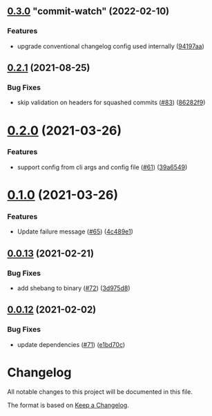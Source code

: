 <!-- MONODEPLOY:BELOW -->

## [0.3.0](https://github.com/tophat/commit-watch/compare/commit-watch@0.2.1...commit-watch@0.3.0) "commit-watch" (2022-02-10)<a name="0.3.0"></a>

### Features

* upgrade conventional changelog config used internally ([94197aa](https://github.com/tophat/commit-watch/commits/94197aa))


## [0.2.1](https://github.com/tophat/commit-watch/compare/v0.2.0...v0.2.1) (2021-08-25)


### Bug Fixes

* skip validation on headers for squashed commits ([#83](https://github.com/tophat/commit-watch/issues/83)) ([86282f9](https://github.com/tophat/commit-watch/commit/86282f9232906e6dc0bb37f13ab55c5bf8d45db1))

# [0.2.0](https://github.com/tophat/commit-watch/compare/v0.1.0...v0.2.0) (2021-03-26)


### Features

* support config from cli args and config file ([#61](https://github.com/tophat/commit-watch/issues/61)) ([39a6549](https://github.com/tophat/commit-watch/commit/39a654947cf022cb7996627c97f669e0531a5042))

# [0.1.0](https://github.com/tophat/commit-watch/compare/v0.0.13...v0.1.0) (2021-03-26)


### Features

* Update failure message ([#65](https://github.com/tophat/commit-watch/issues/65)) ([4c489e1](https://github.com/tophat/commit-watch/commit/4c489e18ad89a323140bbefde8a51aafce1bd216))

## [0.0.13](https://github.com/tophat/commit-watch/compare/v0.0.12...v0.0.13) (2021-02-21)


### Bug Fixes

* add shebang to binary ([#72](https://github.com/tophat/commit-watch/issues/72)) ([3d975d8](https://github.com/tophat/commit-watch/commit/3d975d83846834fb8438d8d39749d7443dec1d74))

## [0.0.12](https://github.com/tophat/commit-watch/compare/v0.0.11...v0.0.12) (2021-02-02)


### Bug Fixes

* update dependencies ([#71](https://github.com/tophat/commit-watch/issues/71)) ([e1bd70c](https://github.com/tophat/commit-watch/commit/e1bd70c24e102e6536557828537b622d7fac3a31))

# Changelog

All notable changes to this project will be documented in this file.

The format is based on [Keep a Changelog](https://keepachangelog.com/en/1.0.0/).
